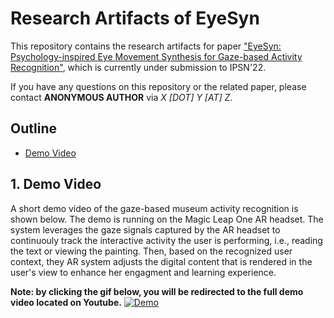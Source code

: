 # Research Artifacts of EyeSyn
This repository contains the research artifacts for paper ["EyeSyn: Psychology-inspired Eye Movement Synthesis for Gaze-based Activity Recognition"](), which is currently under submission to IPSN'22. 

If you have any questions on this repository or the related paper, please contact **ANONYMOUS AUTHOR** via *X [DOT] Y [AT] Z*.

## **Outline**

* [Demo Video](#1)

## 1. <span id="1"> Demo Video</span>

A short demo video of the gaze-based museum activity recognition is shown below. The demo is running on the Magic Leap One AR headset. The system leverages the gaze signals captured by the AR headset to continuouly track the interactive activity the user is performing, i.e., reading the text or viewing the painting. Then, based on the recognized user context, they AR system adjusts the digital content that is rendered in the user's view to enhance her engagment and learning experience.

**Note: by clicking the gif below, you will be redirected to the full demo video located on Youtube.**
[![Demo](https://github.com/EyeSyn/EyeSynResource/blob/main/demoGIF.gif)](https://youtu.be/s3GtVBg2JMg)




